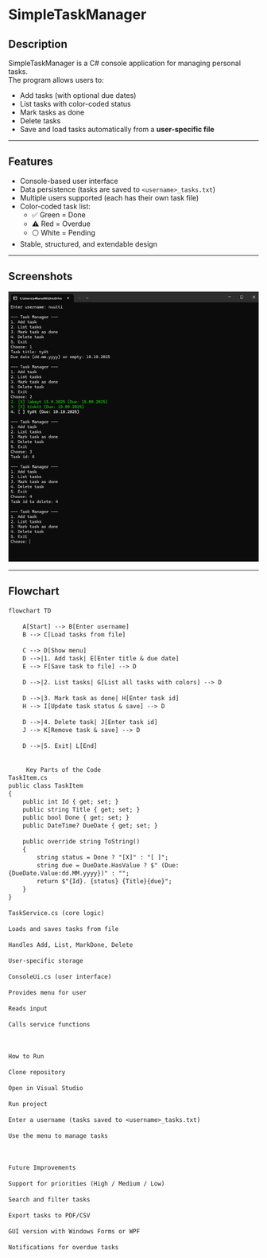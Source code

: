 ﻿# SimpleTaskManager

## Description
SimpleTaskManager is a C# console application for managing personal tasks.  
The program allows users to:
- Add tasks (with optional due dates)
- List tasks with color-coded status
- Mark tasks as done
- Delete tasks
- Save and load tasks automatically from a **user-specific file**

---

## Features
- Console-based user interface
- Data persistence (tasks are saved to `<username>_tasks.txt`)
- Multiple users supported (each has their own task file)
- Color-coded task list:
  - ✅ Green = Done
  - ⚠️ Red = Overdue
  - ⚪ White = Pending
- Stable, structured, and extendable design

---

## Screenshots
![Main Menu](docs/screenshots/screenshot1.png)





---

## Flowchart

```mermaid
flowchart TD

    A[Start] --> B[Enter username]
    B --> C[Load tasks from file]

    C --> D[Show menu]
    D -->|1. Add task| E[Enter title & due date]
    E --> F[Save task to file] --> D

    D -->|2. List tasks| G[List all tasks with colors] --> D

    D -->|3. Mark task as done| H[Enter task id]
    H --> I[Update task status & save] --> D

    D -->|4. Delete task| J[Enter task id]
    J --> K[Remove task & save] --> D

    D -->|5. Exit| L[End]

    
     Key Parts of the Code
TaskItem.cs
public class TaskItem
{
    public int Id { get; set; }
    public string Title { get; set; }
    public bool Done { get; set; }
    public DateTime? DueDate { get; set; }

    public override string ToString()
    {
        string status = Done ? "[X]" : "[ ]";
        string due = DueDate.HasValue ? $" (Due: {DueDate.Value:dd.MM.yyyy})" : "";
        return $"{Id}. {status} {Title}{due}";
    }
}

TaskService.cs (core logic)

Loads and saves tasks from file

Handles Add, List, MarkDone, Delete

User-specific storage

ConsoleUi.cs (user interface)

Provides menu for user

Reads input

Calls service functions



How to Run

Clone repository

Open in Visual Studio

Run project

Enter a username (tasks saved to <username>_tasks.txt)

Use the menu to manage tasks



Future Improvements

Support for priorities (High / Medium / Low)

Search and filter tasks

Export tasks to PDF/CSV

GUI version with Windows Forms or WPF

Notifications for overdue tasks